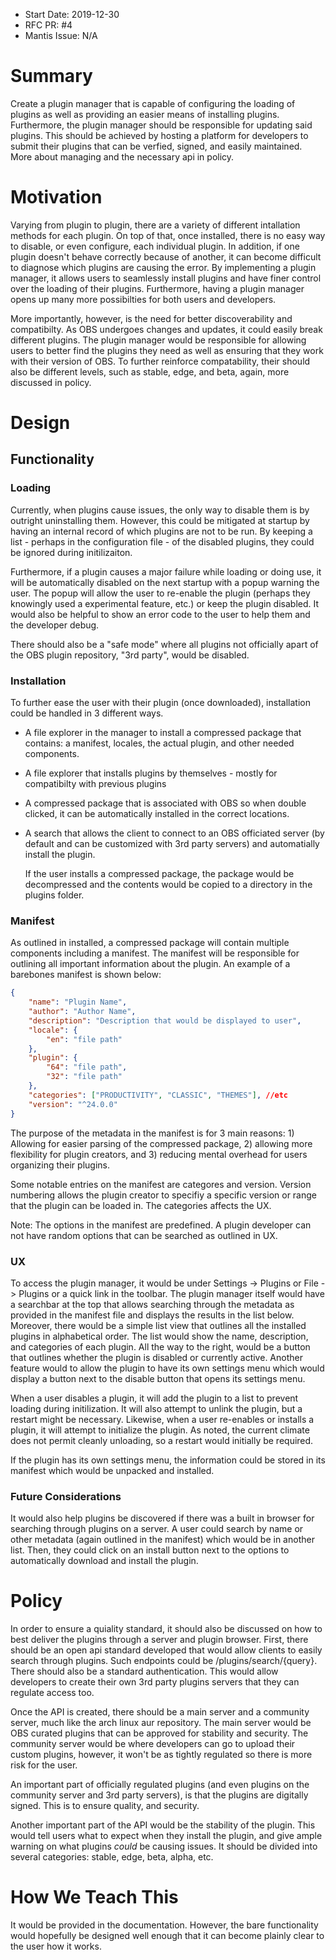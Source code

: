 - Start Date: 2019-12-30
- RFC PR: #4
- Mantis Issue: N/A

# Summary
Create a plugin manager that is capable of configuring the loading of plugins as
well as providing an easier means of installing plugins. Furthermore, the plugin
manager should be responsible for updating said plugins. This should be achieved
by hosting a platform for developers to submit their plugins that can be
verfied, signed, and easily maintained. More about managing and the necessary
api in policy.

# Motivation
Varying from plugin to plugin, there are a variety of different intallation
methods for each plugin. On top of that, once installed, there is no easy way to
disable, or even configure, each individual plugin. In addition, if one plugin
doesn't behave correctly because of another, it can become difficult to diagnose
which plugins are causing the error. By implementing a plugin manager, it allows
users to seamlessly install plugins and have finer control over the loading of
their plugins. Furthermore, having a plugin manager opens up many more
possibilties for both users and developers.

More importantly, however, is the need for better discoverability and
compatibilty. As OBS undergoes changes and updates, it could easily break
different plugins. The plugin manager would be responsible for allowing users to
better find the plugins they need as well as ensuring that they work with their
version of OBS. To further reinforce compatability, their should also be
different levels, such as stable, edge, and beta, again, more discussed in policy.

# Design
## Functionality
### Loading
Currently, when plugins cause issues, the only way to disable them is by
outright uninstalling them. However, this could be mitigated at startup by
having an internal record of which plugins are not to be run. By keeping a list -
perhaps in the configuration file - of the disabled plugins, they could be
ignored during initilizaiton.

Furthermore, if a plugin causes a major failure while loading or doing use, it
will be automatically disabled on the next startup with a popup warning the
user. The popup will allow the user to re-enable the plugin (perhaps they
knowingly used a experimental feature, etc.) or keep the plugin disabled. It
would also be helpful to show an error code to the user to help them and the
developer debug.

There should also be a "safe mode" where all plugins not officially apart
of the OBS plugin repository, "3rd party", would be disabled.

### Installation
To further ease the user with their plugin (once downloaded), installation could be handled in 3
different ways.
- A file explorer in the manager to install a compressed package that contains:
  a manifest, locales, the actual plugin, and other needed components.
- A file explorer that installs plugins by themselves - mostly for compatibilty
  with previous plugins
- A compressed package that is associated with OBS so when double clicked, it
  can be automatically installed in the correct locations.
- A search that allows the client to connect to an OBS officiated server (by
  default and can be customized with 3rd party servers) and automatially install
  the plugin.
  
  If the user installs a compressed package, the package would be decompressed and
  the contents would be copied to a directory in the plugins folder.

### Manifest
As outlined in installed, a compressed package will contain multiple components
including a manifest. The manifest will be responsible for outlining all
important information about the plugin. An example of a barebones manifest is
shown below:

```json
{
    "name": "Plugin Name",
    "author": "Author Name",
    "description": "Description that would be displayed to user",
    "locale": {
        "en": "file path"
    },
    "plugin": {
        "64": "file path",
        "32": "file path"
    },
    "categories": ["PRODUCTIVITY", "CLASSIC", "THEMES"], //etc
    "version": "^24.0.0"
}
```

The purpose of the metadata in the manifest is for 3 main reasons: 1) Allowing
for easier parsing of the compressed package, 2) allowing more flexibility for 
plugin creators, and 3) reducing mental overhead for users organizing their
plugins.

Some notable entries on the manifest are categores and version. Version
numbering allows the plugin creator to specifiy a specific version or range that
the plugin can be loaded in. The categories affects the UX.

Note: The options in the manifest are predefined. A plugin developer can not
have random options that can be searched as outlined in UX.

### UX
To access the plugin manager, it would be under Settings -> Plugins or File ->
Plugins or a quick link in the toolbar. The plugin manager itself would have a searchbar at the top that allows
searching through the metadata as provided in the manifest file and displays the
results in the list below. Moreover, there would be a simple list view that
outlines all the installed plugins in alphabetical order. The list would show
the name, description, and categories of each plugin. All the way to the right,
would be a button that outlines whether the plugin is disabled or currently
active. Another feature would to allow the plugin to have its own settings menu
which would display a button next to the disable button that opens its settings menu.

When a user disables a plugin, it will add the plugin to a list to prevent
loading during initilization. It will also attempt to unlink the plugin, but a
restart might be necessary. Likewise, when a user re-enables or installs a
plugin, it will attempt to initialize the plugin. As noted, the current climate
does not permit cleanly unloading, so a restart would initially be required.

If the plugin has its own settings menu, the information could be stored in its
manifest which would be unpacked and installed.

### Future Considerations
It would also help plugins be discovered if there was a built in browser for
searching through plugins on a server. A user could search by name or other
metadata (again outlined in the manifest) which would be in another list. Then,
they could click on an install button next to the options to automatically
download and install the plugin.

# Policy
In order to ensure a quiality standard, it should also be discussed on how to
best deliver the plugins through a server and plugin browser. First, there
should be an open api standard developed that would allow clients to easily
search through plugins. Such endpoints could be /plugins/search/{query}. There
should also be a standard authentication. This would allow developers
to create their own 3rd party plugins servers that they can regulate access too.

Once the API is created, there should be a main server and a community server,
much like the arch linux aur repository. The main server would be OBS curated
plugins that can be approved for stability and security. The community server
would be where developers can go to upload their custom plugins, however, it
won't be as tightly regulated so there is more risk for the user. 

An important part of officially regulated plugins (and even plugins on the
community server and 3rd party servers), is that the plugins are digitally
signed. This is to ensure quality, and security.

Another important part of the API would be the stability of the plugin. This
would tell users what to expect when they install the plugin, and give ample
warning on what plugins _could_ be causing issues. It should be divided into
several categories: stable, edge, beta, alpha, etc.

# How We Teach This
It would be provided in the documentation. However, the bare functionality would
hopefully be designed well enough that it can become plainly clear to the user
how it works.
